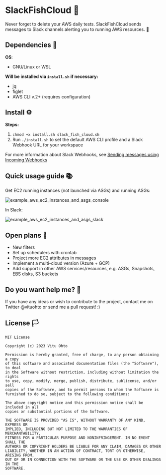 # SlackFishCloud 🐠

Never forget to delete your AWS daily tests. SlackFishCloud sends messages to Slack channels alerting you to running AWS resources. 💬

## Dependencies 🔗
<b>OS</b>:
- GNU/Linux or WSL

<b>Will be installed via `install.sh` if necessary:</b>
- jq
- figlet
- AWS CLI v.2+ (requires configuration)

## Install ⚙️
<b>Steps:</b>
1. `chmod +x install.sh slack_fish_cloud.sh`
2. Run `./install.sh` to set the default AWS CLI profile and a Slack Webhook URL for your workspace

For more information about Slack Webhooks, see <a href="https://api.slack.com/messaging/webhooks" target="_blank">Sending messages using Incoming Webhooks</a>

## Quick usage guide 📚
Get EC2 running instances (not launched via ASGs) and running ASGs:

![example_aws_ec2_instances_and_asgs_console](https://user-images.githubusercontent.com/68431603/217516534-ec076fb0-ccaa-4996-93b6-359757281d54.png)

In Slack:

![example_aws_ec2_instances_and_asgs_slack](https://user-images.githubusercontent.com/68431603/217516776-37da8d49-14c7-4398-aa41-d7c665d8f685.png)

## Open plans 📌
- New filters
- Set up schedulers with crontab
- Project more EC2 attributes in messages
- Implement a multi-cloud version (Azure + GCP)
- Add support in other AWS services/resources, e.g. ASGs, Snapshots, EBS disks, S3 buckets

## Do you want help me? 👥
If you have any ideas or wish to contribute to the project, contact me on Twitter @vituohto or send me a pull request! :)

## License 🏳️
```
MIT License

Copyright (c) 2023 Vitu Ohto

Permission is hereby granted, free of charge, to any person obtaining a copy
of this software and associated documentation files (the "Software"), to deal
in the Software without restriction, including without limitation the rights
to use, copy, modify, merge, publish, distribute, sublicense, and/or sell
copies of the Software, and to permit persons to whom the Software is
furnished to do so, subject to the following conditions:

The above copyright notice and this permission notice shall be included in all
copies or substantial portions of the Software.

THE SOFTWARE IS PROVIDED "AS IS", WITHOUT WARRANTY OF ANY KIND, EXPRESS OR
IMPLIED, INCLUDING BUT NOT LIMITED TO THE WARRANTIES OF MERCHANTABILITY,
FITNESS FOR A PARTICULAR PURPOSE AND NONINFRINGEMENT. IN NO EVENT SHALL THE
AUTHORS OR COPYRIGHT HOLDERS BE LIABLE FOR ANY CLAIM, DAMAGES OR OTHER
LIABILITY, WHETHER IN AN ACTION OF CONTRACT, TORT OR OTHERWISE, ARISING FROM,
OUT OF OR IN CONNECTION WITH THE SOFTWARE OR THE USE OR OTHER DEALINGS IN THE
SOFTWARE.
```
